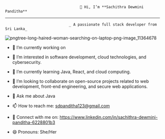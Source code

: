                                       👋 Hi, I’m **Sachithra Dewmini Panditha**
-------------------------------------------------------------------------------------------------------------------------------------------------------------------------------------------
                                 _ A passionate full stack developer from Sri Lanka_

![pngtree-long-haired-woman-searching-on-laptop-png-image_11364678](https://github.com/user-attachments/assets/ab71f3ce-9770-482d-b5b2-ba44b8ca571e)




- 🔭 I’m currently working on 

- 👀 I’m interested in software development, cloud technologies, and cybersecurity.

- 🌱 I’m currently learning Java, React, and cloud computing.

- 💞️ I’m looking to collaborate on open-source projects related to web development, front-end engineering, and secure web applications.

- 💬 Ask me about Java

- 📫 How to reach me: sdpanditha123@gmail.com

- 🔗 Connect with me on: https://www.linkedin.com/in/sachithra-dewmini-panditha-6228801b3

- 😄 Pronouns: She/Her

 
